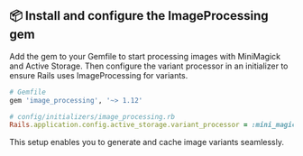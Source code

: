 ## 📦 Install and configure the ImageProcessing gem

Add the gem to your Gemfile to start processing images with MiniMagick and Active Storage. Then configure the variant processor in an initializer to ensure Rails uses ImageProcessing for variants.

```ruby
# Gemfile
gem 'image_processing', '~> 1.12'

# config/initializers/image_processing.rb
Rails.application.config.active_storage.variant_processor = :mini_magick
```

This setup enables you to generate and cache image variants seamlessly.